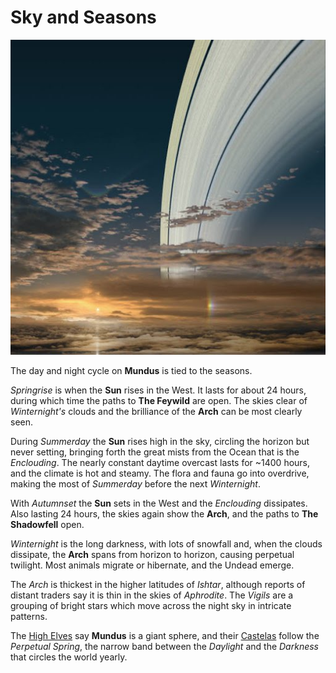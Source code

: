 # Sky and Seasons

![The Arch](images/arch.jpeg)

The day and night cycle on **Mundus** is tied to the seasons.

*Springrise* is when the **Sun** rises in the West. It lasts for about 24 hours, during which time the paths to **The Feywild** are open. The skies clear of *Winternight's* clouds and the brilliance of the **Arch** can be most clearly seen. 

During *Summerday* the **Sun** rises high in the sky, circling the horizon but never setting, bringing forth the great mists from the Ocean that is the *Enclouding*. The nearly constant daytime overcast lasts for ~1400 hours,
and the climate is hot and steamy. The flora and fauna go into overdrive, making the most of *Summerday* before the next *Winternight*.

With *Autumnset* the **Sun** sets in the West and the *Enclouding* dissipates. Also lasting 24 hours, the skies again show the **Arch**, and the paths to **The Shadowfell** open.

*Winternight* is the long darkness, with lots of snowfall and, when the clouds dissipate, the **Arch** spans from horizon to horizon, causing perpetual twilight. Most animals migrate or hibernate, and the Undead emerge.

The *Arch* is thickest in the higher latitudes of *Ishtar*, although reports of distant traders say it is thin in the skies of *Aphrodite*.
The *Vigils* are a grouping of bright stars which move across the night sky in intricate patterns.

The [High Elves](elves.md) say **Mundus** is a giant sphere, and their [Castelas](castelas.md) follow the *Perpetual Spring*, the narrow band between the *Daylight* and the *Darkness* that circles the world yearly.

